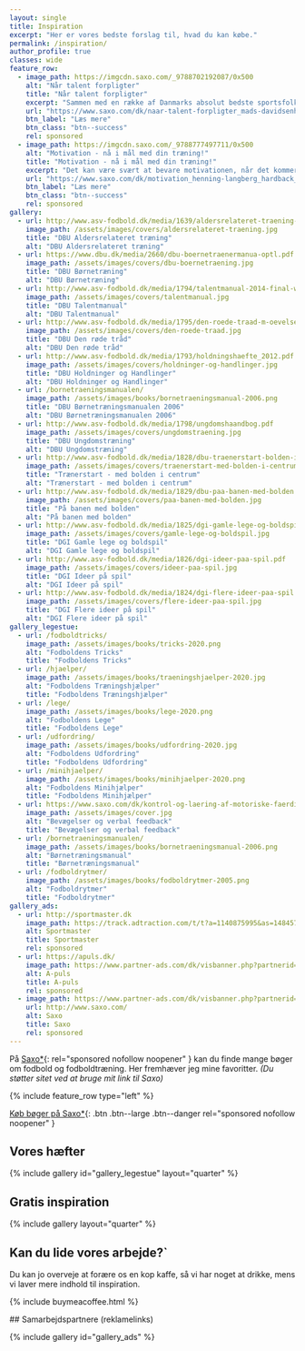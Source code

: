 ```yaml
---
layout: single
title: Inspiration
excerpt: "Her er vores bedste forslag til, hvad du kan købe."
permalink: /inspiration/
author_profile: true
classes: wide
feature_row:
  - image_path: https://imgcdn.saxo.com/_9788702192087/0x500
    alt: "Når talent forpligter"
    title: "Når talent forpligter"
    excerpt: "Sammen med en række af Danmarks absolut bedste sportsfolk undersøger en fodboldtræner og en ledelsesforsker i _Når talent forpligter_ hvad det har af konsekvenser, når man ikke primært er motiveret af at vinde, men i stedet føler sig forpligtet af sit talent til at sætte sig spor på anden måde."
    url: "https://www.saxo.com/dk/naar-talent-forpligter_mads-davidsenhelle-hedegaard-heinrasmus-henning_haeftet_9788702192087"
    btn_label: "Læs mere"
    btn_class: "btn--success"
    rel: sponsored
  - image_path: https://imgcdn.saxo.com/_9788777497711/0x500
    alt: "Motivation - nå i mål med din træning!"
    title: "Motivation - nå i mål med din træning!"
    excerpt: "Det kan være svært at bevare motivationen, når det kommer til træning, men nu får du gode råd til at bevare den, uanset dit ambitionsniveau. Brian Overkær, Henning Langberg og Nicklas Pyrdol står bag _Motivation_, der hjælper dig med råd og værktøjer til at komme igang, fastholde vanen og forbedre dig."
    url: "https://www.saxo.com/dk/motivation_henning-langberg_hardback_9788777497711"
    btn_label: "Læs mere"
    btn_class: "btn--success"
    rel: sponsored
gallery:
  - url: http://www.asv-fodbold.dk/media/1639/aldersrelateret-traening-forsvarlig-og-maalrettet-traening-af-boern-og-unge.pdf
    image_path: /assets/images/covers/aldersrelateret-traening.jpg
    title: "DBU Aldersrelateret træning"
    alt: "DBU Aldersrelateret træning"
  - url: https://www.dbu.dk/media/2660/dbu-boernetraenermanua-optl.pdf
    image_path: /assets/images/covers/dbu-boernetraening.jpg
    title: "DBU Børnetræning"
    alt: "DBU Børnetræning"
  - url: http://www.asv-fodbold.dk/media/1794/talentmanual-2014-final-web.pdf
    image_path: /assets/images/covers/talentmanual.jpg
    title: "DBU Talentmanual"
    alt: "DBU Talentmanual"
  - url: http://www.asv-fodbold.dk/media/1795/den-roede-traad-m-oevelser-web.pdf
    image_path: /assets/images/covers/den-roede-traad.jpg
    title: "DBU Den røde tråd"
    alt: "DBU Den røde tråd"
  - url: http://www.asv-fodbold.dk/media/1793/holdningshaefte_2012.pdf
    image_path: /assets/images/covers/holdninger-og-handlinger.jpg
    title: "DBU Holdninger og Handlinger"
    alt: "DBU Holdninger og Handlinger"
  - url: /bornetraeningsmanualen/
    image_path: /assets/images/books/bornetraeningsmanual-2006.png
    title: "DBU Børnetræningsmanualen 2006"
    alt: "DBU Børnetræningsmanualen 2006"
  - url: http://www.asv-fodbold.dk/media/1798/ungdomshaandbog.pdf
    image_path: /assets/images/covers/ungdomstraening.jpg
    title: "DBU Ungdomstræning"
    alt: "DBU Ungdomstræning"
  - url: http://www.asv-fodbold.dk/media/1828/dbu-traenerstart-bolden-i-centrum.pdf
    image_path: /assets/images/covers/traenerstart-med-bolden-i-centrum.jpg
    title: "Trænerstart - med bolden i centrum"
    alt: "Trænerstart - med bolden i centrum"
  - url: http://www.asv-fodbold.dk/media/1829/dbu-paa-banen-med-bolden.pdf
    image_path: /assets/images/covers/paa-banen-med-bolden.jpg
    title: "På banen med bolden"
    alt: "På banen med bolden"
  - url: http://www.asv-fodbold.dk/media/1825/dgi-gamle-lege-og-boldspil.pdf
    image_path: /assets/images/covers/gamle-lege-og-boldspil.jpg
    title: "DGI Gamle lege og boldspil"
    alt: "DGI Gamle lege og boldspil"
  - url: http://www.asv-fodbold.dk/media/1826/dgi-ideer-paa-spil.pdf
    image_path: /assets/images/covers/ideer-paa-spil.jpg
    title: "DGI Ideer på spil"
    alt: "DGI Ideer på spil"
  - url: http://www.asv-fodbold.dk/media/1824/dgi-flere-ideer-paa-spil.pdf
    image_path: /assets/images/covers/flere-ideer-paa-spil.jpg
    title: "DGI Flere ideer på spil"
    alt: "DGI Flere ideer på spil"
gallery_legestue:
  - url: /fodboldtricks/
    image_path: /assets/images/books/tricks-2020.png
    alt: "Fodboldens Tricks"
    title: "Fodboldens Tricks"
  - url: /hjaelper/
    image_path: /assets/images/books/traeningshjaelper-2020.jpg
    alt: "Fodboldens Træningshjælper"
    title: "Fodboldens Træningshjælper"
  - url: /lege/
    image_path: /assets/images/books/lege-2020.png
    alt: "Fodboldens Lege"
    title: "Fodboldens Lege"
  - url: /udfordring/
    image_path: /assets/images/books/udfordring-2020.jpg
    alt: "Fodboldens Udfordring"
    title: "Fodboldens Udfordring"
  - url: /minihjaelper/
    image_path: /assets/images/books/minihjaelper-2020.png
    alt: "Fodboldens Minihjælper"
    title: "Fodboldens Minihjælper"
  - url: https://www.saxo.com/dk/kontrol-og-laering-af-motoriske-faerdigheder-og-verbal-feedback_lars-olesen_epub_9788743011378
    image_path: /assets/images/cover.jpg
    alt: "Bevægelser og verbal feedback"
    title: "Bevægelser og verbal feedback"
  - url: /bornetraeningsmanualen/
    image_path: /assets/images/books/bornetraeningsmanual-2006.png
    alt: "Børnetræningsmanual"
    title: "Børnetræningsmanual"
  - url: /fodboldrytmer/
    image_path: /assets/images/books/fodboldrytmer-2005.png
    alt: "Fodboldrytmer"
    title: "Fodboldrytmer"
gallery_ads:
  - url: http://sportmaster.dk
    image_path: https://track.adtraction.com/t/t?a=1140875995&as=1484571947&t=1&tk=1&i=1
    alt: Sportmaster
    title: Sportmaster
    rel: sponsored
  - url: https://apuls.dk/
    image_path: https://www.partner-ads.com/dk/visbanner.php?partnerid=28187&bannerid=38829
    alt: A-puls
    title: A-puls
    rel: sponsored
  - image_path: https://www.partner-ads.com/dk/visbanner.php?partnerid=28187&bannerid=51749
    url: http://www.saxo.com/
    alt: Saxo
    title: Saxo
    rel: sponsored
---
```


På [Saxo\*](https://www.saxo.com/){: rel="sponsored nofollow noopener" } kan du finde mange bøger om fodbold og fodboldtræning. Her fremhæver jeg mine favoritter. _(Du støtter sitet ved at bruge mit link til Saxo)_

{% include feature_row type="left" %}

[Køb bøger på Saxo\*](https://www.saxo.com/){: .btn .btn--large .btn--danger rel="sponsored nofollow noopener" }

## Vores hæfter

{% include gallery id="gallery_legestue" layout="quarter" %}

## Gratis inspiration

{% include gallery layout="quarter" %}

## Kan du lide vores arbejde?`

Du kan jo overveje at forære os en kop kaffe, så vi har noget at drikke, mens vi laver mere indhold til inspiration.

{% include buymeacoffee.html %}

<div id="ezoic-pub-ad-placeholder-123" markdown="1">
## Samarbejdspartnere (reklamelinks)

{% include gallery id="gallery_ads" %}
</div>
